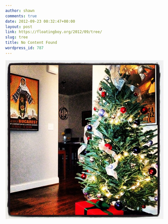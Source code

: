 ```yaml
---
author: shawn
comments: true
date: 2012-09-23 00:32:47+00:00
layout: post
link: https://floatingboy.org/2012/09/tree/
slug: tree
title: No Content Found
wordpress_id: 787
---
```


![](/assets/media/2012/12/4fcd067041b011e2a2f822000a1f97e4_7.jpg)
